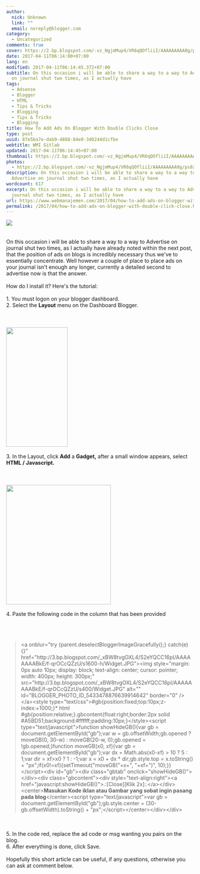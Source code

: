 ```yaml
---
author:
  nick: Unknown
  link: ""
  email: noreply@blogger.com
category:
  - Uncategorized
comments: true
cover: https://2.bp.blogspot.com/-vz_NgjmMup4/VR6qQOfliiI/AAAAAAAAA0g/ps8xLzLvGwM/s1600/advertise-here.jpg
date: 2017-04-11T06:14:00+07:00
lang: en
modified: 2017-04-11T06:14:45.372+07:00
subtitle: On this occasion i will be able to share a way to a way to Advertise
  on journal shut two times, as I actually have
tags:
  - Adsense
  - Blogger
  - HTML
  - Tips & Tricks
  - Blogging
  - Tips & Tricks
  - Blogging
title: How To Add Ads On Blogger With Double Clicks Close
type: post
uuid: 87e5ba7e-dab9-4888-84e8-3d0244d1cfbe
webtitle: WMI Gitlab
updated: 2017-04-11T06:14:45+07:00
thumbnail: https://2.bp.blogspot.com/-vz_NgjmMup4/VR6qQOfliiI/AAAAAAAAA0g/ps8xLzLvGwM/s1600/advertise-here.jpg
photos:
  - https://2.bp.blogspot.com/-vz_NgjmMup4/VR6qQOfliiI/AAAAAAAAA0g/ps8xLzLvGwM/s1600/advertise-here.jpg
description: On this occasion i will be able to share a way to a way to
  Advertise on journal shut two times, as I actually have
wordcount: 617
excerpt: On this occasion i will be able to share a way to a way to Advertise on
  journal shut two times, as I actually have
url: https://www.webmanajemen.com/2017/04/how-to-add-ads-on-blogger-with-double-click-close.html
permalink: /2017/04/how-to-add-ads-on-blogger-with-double-click-close.html
---
```


<div dir="ltr" trbidi="on"><div><a href="http://2.bp.blogspot.com/-vz_NgjmMup4/VR6qQOfliiI/AAAAAAAAA0g/ps8xLzLvGwM/s1600/advertise-here.jpg" rel="noopener noreferer nofollow">        <img border="0" src="https://2.bp.blogspot.com/-vz_NgjmMup4/VR6qQOfliiI/AAAAAAAAA0g/ps8xLzLvGwM/s1600/advertise-here.jpg">    </a></div><br>    <br>    On this occasion i will be able to share a way to a way to Advertise on journal shut two times, as I actually have already noted within the next post, that the position of ads on blogs is incredibly necessary thus we've to essentially concentrate. Well however a couple of place to place ads on your journal isn't enough any longer, currently a detailed second to advertise now is that the answer.    <br>    <br>    How do I install it? Here's the tutorial:     <br>    <br>    1. You must logon on your blogger dashboard.<br>    2. Select the <strong>Layout</strong> menu on the Dashboard Blogger.     <br>    <br>    <br><br><div><a href="http://3.bp.blogspot.com/-lHThciC_Fgg/VR6n3Vrq69I/AAAAAAAAA0M/KzJa9ojkXKA/s1600/Screenshot_20.png" rel="noopener noreferer nofollow">        <img border="0" height="320" src="https://3.bp.blogspot.com/-lHThciC_Fgg/VR6n3Vrq69I/AAAAAAAAA0M/KzJa9ojkXKA/s1600/Screenshot_20.png" width="165">    </a></div><br>    3. In the Layout, click <strong>Add</strong> a <strong>Gadget,</strong>    after a small window appears, select <strong>HTML / Javascript.</strong>    <br>    <br>    <br><br><div><a href="http://1.bp.blogspot.com/-js9iB1wnRUc/VR6n4gZQ9QI/AAAAAAAAA0Y/8mwjOU-c2ME/s1600/Screenshot_21.png" rel="noopener noreferer nofollow">        <img border="0" height="320" src="https://1.bp.blogspot.com/-js9iB1wnRUc/VR6n4gZQ9QI/AAAAAAAAA0Y/8mwjOU-c2ME/s1600/Screenshot_21.png" width="281">    </a></div><br>    4. Paste the following code in the column that has been provided     <br>    <br>    <br><br><blockquote><span><span>&lt;a onblur="try {parent.</span></span><span><span>deselectBloggerImageGracefully();} catch(e) {}" href="http://3.bp.blogspot.com/_xBW8tvgOXL4/S2eYQCC16pI/AAAAAAAABkE/f-qrOCcQZzU/s1600-h/Widget.JPG"&gt;&lt;img style="margin: 0px auto 10px; display: block; text-align: center; cursor: pointer; width: 400px; height: 300px;" src="http://3.bp.blogspot.com/_xBW8tvgOXL4/S2eYQCC16pI/AAAAAAAABkE/f-qrOCcQZzU/s400/Widget.JPG" alt="" id="BLOGGER_PHOTO_ID_5433478876639914642" border="0" /&gt;&lt;/a&gt;</span></span><span><span>&lt;style type="text/css"&gt;</span></span><span><span>#gb{</span></span><span><span>position:fixed;</span></span><span><span>top:10px;</span></span><span><span>z-index:+1000;</span></span><span><span>}</span></span><span><span>* html #gb{position:relative;}</span></span><span><span>.gbcontent{</span></span><span><span>float:right;</span></span><span><span>border:2px solid #A5BD51;</span></span><span><span>background:#ffffff;</span></span><span><span>padding:10px;</span></span><span><span>}</span></span><span><span>&lt;/style&gt;</span></span><span><span>&lt;script type="text/javascript"&gt;</span></span><span><span>function showHideGB(){</span></span><span><span>var gb = document.getElementById("gb");</span></span><span><span>var w = gb.offsetWidth;</span></span><span><span>gb.opened ? moveGB(0, 30-w) : moveGB(20-w, 0);</span></span><span><span>gb.opened = !gb.opened;</span></span><span><span>}</span></span><span><span>function moveGB(x0, xf){</span></span><span><span>var gb = document.getElementById("gb");</span></span><span><span>var dx = Math.abs(x0-xf) &gt; 10 ? 5 : 1;</span></span><span><span>var dir = xf&gt;x0 ? 1 : -1;</span></span><span><span>var x = x0 + dx * dir;</span></span><span><span>gb.style.top = x.toString() + "px";</span></span><span><span>if(x0!=xf){setTimeout("moveGB("+x+", "+xf+")", 10);}</span></span><span><span>}</span></span><span><span>&lt;/script&gt;</span></span><span><span>&lt;div id="gb"&gt;</span></span><span><span>&lt;div class="gbtab" onclick="showHideGB()"&gt; &lt;/div&gt;</span></span><span><span>&lt;div class="gbcontent"&gt;</span></span><span><span>&lt;div style="text-align:right"&gt;</span></span><span><span>&lt;a href="javascript:showHideGB()"&gt;</span></span><span><span>.:[Close][Klik 2x]:.</span></span><span><span>&lt;/a&gt;</span></span><span><span>&lt;/div&gt;</span></span><span><span>&lt;center&gt;</span></span><span><span><b><span>Masukan Kode iklan atau Gambar yang sobat ingin pasang pada blog</span></b></span></span><span><span>&lt;/center&gt;</span></span><span><span>&lt;script type="text/javascript"&gt;</span></span><span><span>var gb = document.getElementById("gb");</span></span><span><span>gb.style.center = (30-gb.offsetWidth).toString() + "px";</span></span><span><span>&lt;/script&gt;&lt;/center&gt;&lt;/div&gt;&lt;/div&gt;</span></span></blockquote><br>    <br>    5. In the code red, replace the ad code or msg wanting you pairs on the     blog.     <br>    6. After everything is done, click Save.     <br>    <br>    Hopefully this short article can be useful, if any questions, otherwise you can ask at comment below. </div>